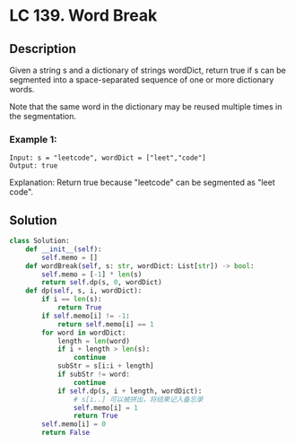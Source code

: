 # LC 139. Word Break
## Description
Given a string s and a dictionary of strings wordDict, return true if s can be segmented into a space-separated sequence of one or more dictionary words.

Note that the same word in the dictionary may be reused multiple times in the segmentation.

### Example 1:
```
Input: s = "leetcode", wordDict = ["leet","code"]
Output: true
```
Explanation: Return true because "leetcode" can be segmented as "leet code".

## Solution
```python
class Solution:
    def __init__(self):
        self.memo = []
    def wordBreak(self, s: str, wordDict: List[str]) -> bool:
        self.memo = [-1] * len(s)
        return self.dp(s, 0, wordDict)
    def dp(self, s, i, wordDict):
        if i == len(s):
            return True
        if self.memo[i] != -1:
            return self.memo[i] == 1
        for word in wordDict:
            length = len(word)
            if i + length > len(s):
                continue
            subStr = s[i:i + length]
            if subStr != word:
                continue
            if self.dp(s, i + length, wordDict):
                # s[i..] 可以被拼出，将结果记入备忘录
                self.memo[i] = 1
                return True
        self.memo[i] = 0
        return False
```